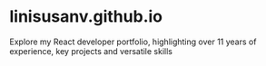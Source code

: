 # linisusanv.github.io
Explore my React developer portfolio, highlighting over 11 years of experience, key projects and versatile skills
